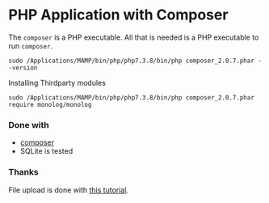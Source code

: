 PHP Application with Composer
=============================

The `composer` is a PHP executable. All that is needed is a PHP executable to run `composer`.

```
sudo /Applications/MAMP/bin/php/php7.3.8/bin/php composer_2.0.7.phar --version
```

Installing Thirdparty modules

```
sudo /Applications/MAMP/bin/php/php7.3.8/bin/php composer_2.0.7.phar require monolog/monolog
``` 

### Done with

 - [composer][1] 
 - SQLite is tested


### Thanks

File upload is done with [this tutorial][2].









[1]: https://getcomposer.org/
[2]: https://www.taniarascia.com/how-to-upload-files-to-a-server-with-plain-javascript-and-php/